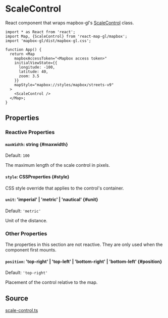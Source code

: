 # ScaleControl

React component that wraps mapbox-gl's [ScaleControl](https://docs.mapbox.com/mapbox-gl-js/api/markers/#scalecontrol) class.

```tsx
import * as React from 'react';
import Map, {ScaleControl} from 'react-map-gl/mapbox';
import 'mapbox-gl/dist/mapbox-gl.css';

function App() {
  return <Map
    mapboxAccessToken="<Mapbox access token>"
    initialViewState={{
      longitude: -100,
      latitude: 40,
      zoom: 3.5
    }}
    mapStyle="mapbox://styles/mapbox/streets-v9"
  >
    <ScaleControl />
  </Map>;
}
```


## Properties

### Reactive Properties

#### `maxWidth`: string {#maxwidth}

Default: `100`

The maximum length of the scale control in pixels.

#### `style`: CSSProperties {#style}

CSS style override that applies to the control's container.

#### `unit`: 'imperial' | 'metric' | 'nautical' {#unit}

Default: `'metric'`

Unit of the distance.


### Other Properties

The properties in this section are not reactive. They are only used when the component first mounts.
  
#### `position`: 'top-right' | 'top-left' | 'bottom-right' | 'bottom-left' {#position}

Default: `'top-right'`

Placement of the control relative to the map.


## Source

[scale-control.ts](https://github.com/visgl/react-map-gl/tree/7.0-release/src/components/scale-control.ts)
